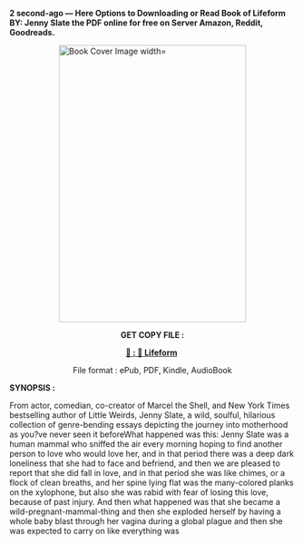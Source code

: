 <p><strong>2 second-ago &mdash; Here Options to Downloading or Read Book of Lifeform BY: Jenny Slate the PDF online for free on Server Amazon, Reddit, Goodreads.</strong></p><p><a href="https://uk.ebookarea.xyz/?book=208209822-lifeform"><img style="display: block; margin-left: auto; margin-right: auto;" src="https://i.gr-assets.com/images/S/compressed.photo.goodreads.com/books/1709212409l/208209822.jpg" alt="Book Cover Image width=" width="330" height="488" /></a></p><p style="text-align: center;"><strong>GET COPY FILE :</strong></p><p style="text-align: center;"><strong><a href="https://uk.ebookarea.xyz/?book=208209822-lifeform" target="_blank" rel="noopener">📢 : 🔗 Lifeform</a>&nbsp;</strong></p><p style="text-align: center;">File format : ePub, PDF, Kindle, AudioBook</p><p><strong>SYNOPSIS :</strong></p><p>From actor, comedian, co-creator of Marcel the Shell, and New York Times bestselling author of Little Weirds, Jenny Slate, a wild, soulful, hilarious collection of genre-bending essays depicting the journey into motherhood as you?ve never seen it beforeWhat happened was this: Jenny Slate was a human mammal who sniffed the air every morning hoping to find another person to love who would love her, and in that period there was a deep dark loneliness that she had to face and befriend, and then we are pleased to report that she did fall in love, and in that period she was like chimes, or a flock of clean breaths, and her spine lying flat was the many-colored planks on the xylophone, but also she was rabid with fear of losing this love, because of past injury. And then what happened was that she became a wild-pregnant-mammal-thing and then she exploded herself by having a whole baby blast through her vagina during a global plague and then she was expected to carry on like everything was </p>
